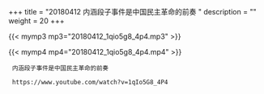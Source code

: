 +++
title = "20180412  内涵段子事件是中国民主革命的前奏 "
description = ""
weight = 20
+++

{{< mymp3 mp3="20180412_1qio5g8_4p4.mp3" >}}

{{< mymp4 mp4="20180412_1qio5g8_4p4.mp4" >}}

     内涵段子事件是中国民主革命的前奏 
     
     https://www.youtube.com/watch?v=1qIo5G8_4P4 

